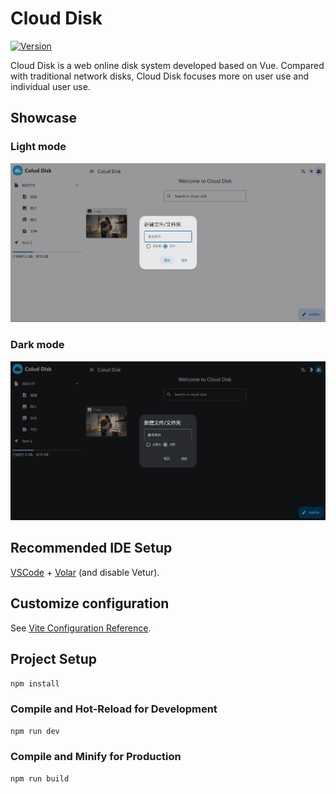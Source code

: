 # Cloud Disk


[![Version](https://img.shields.io/badge/ColudDisk_Version-0.0.1+-blueviolet.svg?style=flat-square&color=90E59A&logoColor=white)]()

Cloud Disk is a web online disk system developed based on Vue. Compared with traditional network disks, Cloud Disk focuses more on user use and individual user use.

## Showcase

### Light mode
![](./screenshots/img.png)

### Dark mode
![](./screenshots/night.img.png)

## Recommended IDE Setup

[VSCode](https://code.visualstudio.com/) + [Volar](https://marketplace.visualstudio.com/items?itemName=Vue.volar) (and disable Vetur).

## Customize configuration

See [Vite Configuration Reference](https://vitejs.dev/config/).

## Project Setup

```sh
npm install
```

### Compile and Hot-Reload for Development

```sh
npm run dev
```

### Compile and Minify for Production

```sh
npm run build
```
